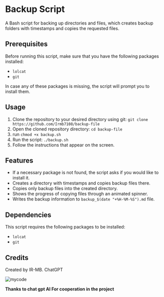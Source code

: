 # Backup Script

A Bash script for backing up directories and files, which creates backup folders with timestamps and copies the requested files.

## Prerequisites 

Before running this script, make sure that you have the following packages installed:
- `lolcat`
- `git`

In case any of these packages is missing, the script will prompt you to install them.

## Usage 
1. Clone the repository to your desired directory using git: `git clone https://github.com/Irmb7108/backup-file`
2. Open the cloned repository directory: `cd backup-file`
3. run `chmod +x backup.sh`
4. Run the script: `./backup.sh`
5. Follow the instructions that appear on the screen.

## Features 
- If a necessary package is not found, the script asks if you would like to install it.
- Creates a directory with timestamps and copies backup files there.
- Copies only backup files into the created directory.
- Shows the progress of copying files through an animated spinner.
- Writes the backup information to `backup_$(date "+%H-%M-%S").md` file.

## Dependencies 
This script requires the following packages to be installed:
- `lolcat`
- `git`

## Credits 
Created by IR-MB.
ChatGPT

![mycode](https://s2.uupload.ir/files/screenshot_20230313_004422_7jsq.png)



**Thanks to chat gpt AI For cooperation in the project**
